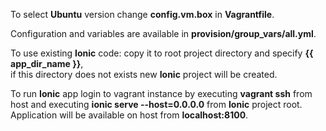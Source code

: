 To select **Ubuntu** version change **config.vm.box** in **Vagrantfile**.  

Configuration and variables are available in **provision/group_vars/all.yml**.

To use existing **Ionic** code: copy it to root project directory and specify **{{ app_dir_name }}**,  
if this directory does not exists new **Ionic** project will be created.

To run **Ionic** app login to vagrant instance by executing **vagrant ssh** from host and executing **ionic serve --host=0.0.0.0** from **Ionic** project root.  
Application will be available on host from **localhost:8100**.
